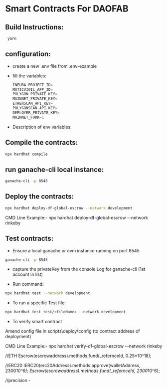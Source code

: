 # Smart Contracts For DAOFAB

## Build Instructions:

```js
 yarn
```

## configuration:

- create a new .env file from .env-example

- fill the variables:
    ```js
    INFURA_PROJECT_ID=
    MATICVIGIL_APP_ID=
    POLYGON_PRIVATE_KEY=
    MAINNET_PRIVATE_KEY=
    ETHERSCAN_API_KEY=
    POLYGONSCAN_API_KEY=
    DEPLOYER_PRIVATE_KEY=
    MAINNET_FORK=1
    ```

- Description of env variables:




## Compile the contracts:

```sh
npx hardhat compile
```

## run ganache-cli local instance:

```sh
ganache-cli -p 8545
```

## Deploy the contracts:

```sh
npx hardhat deploy-df-global-escrow --network development
```
CMD Line Example:- npx hardhat deploy-df-global-escrow --network rinkeby 

## Test contracts:

- Ensure a local ganache or evm instance running on port 8545

```sh
ganache-cli -p 8545
```

- capture the privateKey from the console Log for ganache-cli (1st account in list)

- Run command:

```sh
npx hardhat test --network development
```

- To run a specific Test file:

```sh
npx hardhat test test/<fileName> --network development
```
- To verify smart contract

Amend config file in scripts\deploy\config (to contract address of deployment)

CMD Line Example:- npx hardhat verify-df-global-escrow --network rinkeby

//ETH
Escrow(escrowaddress).methods.fund(_refernceId, 0.25*10^18);




//ERC20
IERC20(erc20Address).methods.approve(walletAddress, 2300*10^6);
Escrow(escrowaddress).methods.fund(_refernceId, 2300*10^6);

//precision - 
